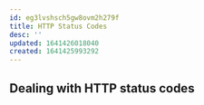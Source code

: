 ```yaml
---
id: eg3lvshsch5gw8ovm2h279f
title: HTTP Status Codes
desc: ''
updated: 1641426018040
created: 1641425993292
---
```



## Dealing with HTTP status codes
